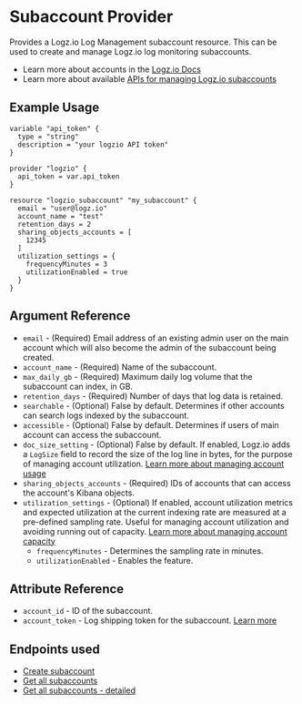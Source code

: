 # Subaccount Provider

Provides a Logz.io Log Management subaccount resource. This can be used to create and manage Logz.io log monitoring subaccounts. 

* Learn more about accounts in the [Logz.io Docs](https://docs.logz.io/user-guide/accounts/manage-the-main-account-and-sub-accounts.html)
* Learn more about available [APIs for managing Logz.io subaccounts](https://docs.logz.io/api/#tag/Manage-sub-accounts)

## Example Usage

```hcl
variable "api_token" {
  type = "string"
  description = "your logzio API token"
}

provider "logzio" {
  api_token = var.api_token
}

resource "logzio_subaccount" "my_subaccount" {
  email = "user@logz.io"
  account_name = "test"
  retention_days = 2
  sharing_objects_accounts = [
    12345
  ]
  utilization_settings = {
    frequencyMinutes = 3
    utilizationEnabled = true
  }
}
```

## Argument Reference


* `email` - (Required) Email address of an existing admin user on the main account which will also become the admin of the subaccount being created.
* `account_name` - (Required) Name of the subaccount.
* `max_daily_gb` - (Required) Maximum daily log volume that the subaccount can index, in GB.
* `retention_days` - (Required) Number of days that log data is retained.
* `searchable` - (Optional) False by default. Determines if other accounts can search logs indexed by the subaccount.
* `accessible` - (Optional) False by default. Determines if users of main account can access the subaccount.
* `doc_size_setting` - (Optional) False by default. If enabled, Logz.io adds a `LogSize` field to record the size of the log line in bytes, for the purpose of managing account utilization. [Learn more about managing account usage](https://docs.logz.io/user-guide/accounts/manage-account-usage.html#enabling-account-utilization-metrics-and-log-size)
* `sharing_objects_accounts` - (Required) IDs of accounts that can access the account's Kibana objects.
* `utilization_settings` - (Optional) If enabled, account utilization metrics and expected utilization at the current indexing rate are measured at a pre-defined sampling rate. Useful for managing account utilization and avoiding running out of capacity. [Learn more about managing account capacity](https://docs.logz.io/user-guide/accounts/manage-account-usage.html)
  * `frequencyMinutes` - Determines the sampling rate in minutes.
  * `utilizationEnabled` - Enables the feature.


##  Attribute Reference

* `account_id` - ID of the subaccount.
* `account_token` - Log shipping token for the subaccount. [Learn more](https://docs.logz.io/user-guide/tokens/log-shipping-tokens/)


## Endpoints used

* [Create subaccount](https://docs.logz.io/api/#operation/createTimeBasedAccount)
* [Get all subaccounts](https://docs.logz.io/api/#operation/getAll)
* [Get all subaccounts - detailed](https://docs.logz.io/api/#operation/getAllDetailedTimeBasedAccount)